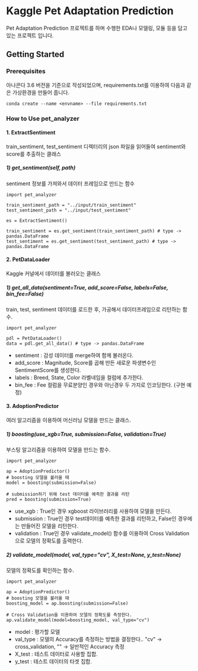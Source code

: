 # Kaggle Pet Adaptation Prediction

Pet Adaptation Prediction 프로젝트를 하며 수행한 EDA나 모델링, 모듈 등을 담고 있는 프로젝트 입니다.

## Getting Started



### Prerequisites

아나콘다 3.6 버전을 기준으로 작성되었으며, requirements.txt를 이용하여 다음과 같은 가상환경을 만들어 줍니다.

```
conda create --name <envname> --file requirements.txt
```

### How to Use pet_analyzer

#### 1. ExtractSentiment
train_sentiment, test_sentiment 디렉터리의 json 파일을 읽어들여 sentiment와 score를 추출하는 클래스

##### 1) get_sentiment(self, path)
sentiment 정보를 가져와서 데이터 프레임으로 만드는 함수

```
import pet_analyzer

train_sentiment_path = "../input/train_sentiment"
test_sentiment_path = "../input/test_sentiment"

es = ExtractSentiment()

train_sentiment = es.get_sentiment(train_sentiment_path) # type -> pandas.DataFrame
test_sentiment = es.get_sentiment(test_sentiment_path) # type -> pandas.DataFrame
```

#### 2. PetDataLoader
Kaggle 커널에서 데이터를 불러오는 클래스

##### 1) get_all_data(sentiment=True, add_score=False, labels=False, bin_fee=False)
train, test, sentiment 데이터를 로드한 후, 가공해서 데이터프레임으로 리턴하는 함수.
```
import pet_analyzer

pdl = PetDataLoader()
data = pdl.get_all_data() # type -> pandas.DataFrame
```
* sentiment : 감성 데이터를 merge하여 함께 불러온다.
* add_score : Magnitude, Score를 곱해 만든 새로운 파생변수인 SentimentScore를 생성한다.
* labels : Breed, State, Color 라벨네임을 컬럼에 추가한다.
* bin_fee : Fee 컬럼을 무료분양인 경우와 아닌경우 두 가지로 인코딩한다. (구현 예정)


#### 3. AdoptionPredictor

여러 알고리즘을 이용하여 머신러닝 모델을 만드는 클래스.

##### 1) boosting(use_xgb=True, submission=False, validation=True)
부스팅 알고리즘을 이용하여 모델을 만드는 함수.
```
import pet_analyzer

ap = AdoptionPredictor()
# boosting 모델을 불러올 때
model = boosting(submission=False)

# submission하기 위해 test 데이터를 예측한 결과를 리턴
pred = boosting(submission=True)
``` 

* use_xgb : True인 경우 xgboost 라이브러리를 사용하여 모델을 만든다.
* submission : True인 경우 test데이터를 예측한 결과를 리턴하고, False인 경우에는 만들어진 모델을 리턴한다.
* validation : True인 경우 validate_model() 함수를 이용하여 Cross Validation으로 모델의 정확도를 출력한다.

##### 2) validate_model(model, val_type="cv", X_test=None, y_test=None)
모델의 정확도를 확인하는 함수.

```
import pet_analyzer

ap = AdoptionPredictor()
# boosting 모델을 불러올 때
boosting_model = ap.boosting(submission=False)

# Cross Validation을 이용하여 모델의 정확도를 측정한다.
ap.validate_model(model=boosting_model, val_type="cv")

``` 

* model : 평가할 모델
* val_type : 모델의 Accuracy를 측정하는 방법을 결정한다.. "cv" -> cross_validation, "" -> 일반적인 Accuracy 측정
* X_test : 테스트 데이터로 사용할 집합.
* y_test : 테스트 데이터의 타겟 집합.